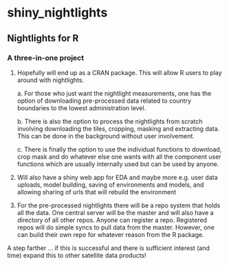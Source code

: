 # shiny_nightlights

## Nightlights for R

### A three-in-one project

1. Hopefully will end up as a CRAN package. This will allow R users to play around with nightlights. 

	a. For those who just want the nightlight measurements, one has the option of downloading pre-processed data related to country
boundaries to the lowest administration level.

	b. There is also the option to process the nightlights from scratch involving downloading the tiles, cropping, masking and extracting
data. This can be done in the background without user involvement.

	c. There is finally the option to use the individual functions to download, crop mask and do whatever else one wants with all the 
component user functions which are usually internally used but can be used by anyone.

2. Will also have a shiny web app for EDA and maybe more e.g. user data uploads, model building, 
saving of environments and models, and allowing sharing of urls that will rebuild the environment

3. For the pre-processed nightlights there will be a repo system that holds all the data. One central server will be the master and will 
also have a directory of all other repos. Anyone can register a repo. Registered repos will do simple syncs to pull data from the master.
However, one can build their own repo for whatever reason from the R package.

A step farther ... if this is successful and there is sufficient interest (and time) expand this to other satellite data products!

